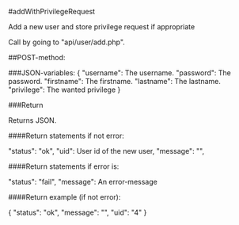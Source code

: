 #addWithPrivilegeRequest

Add a new user and store privilege request if appropriate

Call by going to "api/user/add.php".

##POST-method:

###JSON-variables:
{
    "username": The username.
    "password": The password.
    "firstname": The firstname.
    "lastname": The lastname.
    "privilege": The wanted privilege
}

###Return

Returns JSON.

####Return statements if not error:

"status": "ok",
"uid": User id of the new user,
"message": "",

####Return statements if error is:

"status": "fail",
"message": An error-message

####Return example (if not error):

{
    "status": "ok",
    "message": "",
    "uid": "4"
}
